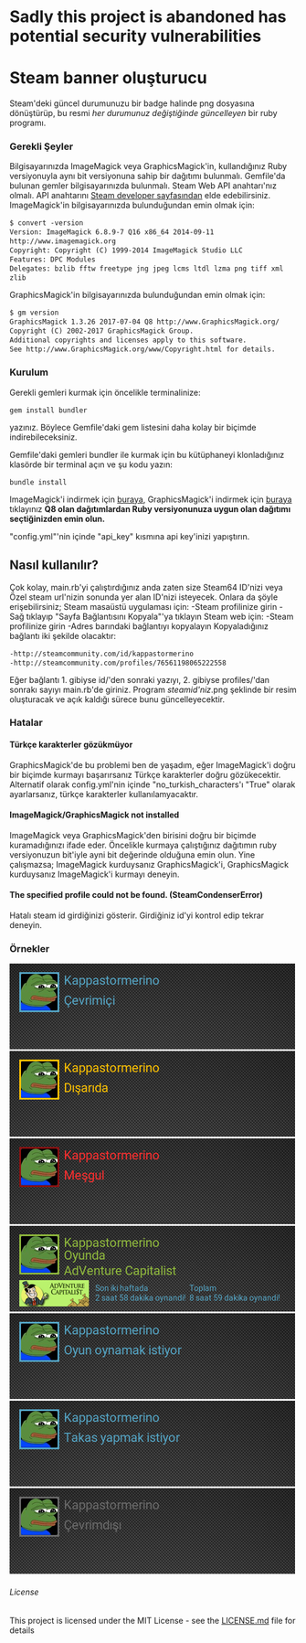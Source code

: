 # Sadly this project is abandoned has potential security vulnerabilities

# Steam banner oluşturucu
Steam'deki güncel durumunuzu bir badge halinde png dosyasına dönüştürüp, bu resmi *her durumunuz değiştiğinde güncelleyen* bir ruby programı.

### Gerekli Şeyler
Bilgisayarınızda ImageMagick veya GraphicsMagick'in, kullandığınız Ruby versiyonuyla aynı bit versiyonuna sahip bir dağıtımı bulunmalı.
Gemfile'da bulunan gemler bilgisayarınızda bulunmalı.
Steam Web API anahtarı'nız olmalı.
API anahtarını [Steam developer sayfasından](https://steamcommunity.com/dev/registerkey) elde edebilirsiniz.
ImageMagick'in bilgisayarınızda bulunduğundan emin olmak için:
```
$ convert -version
Version: ImageMagick 6.8.9-7 Q16 x86_64 2014-09-11 http://www.imagemagick.org
Copyright: Copyright (C) 1999-2014 ImageMagick Studio LLC
Features: DPC Modules
Delegates: bzlib fftw freetype jng jpeg lcms ltdl lzma png tiff xml zlib
```

GraphicsMagick'in bilgisayarınızda bulunduğundan emin olmak için:
```
$ gm version
GraphicsMagick 1.3.26 2017-07-04 Q8 http://www.GraphicsMagick.org/
Copyright (C) 2002-2017 GraphicsMagick Group.
Additional copyrights and licenses apply to this software.
See http://www.GraphicsMagick.org/www/Copyright.html for details.
```

### Kurulum
Gerekli gemleri kurmak için öncelikle terminalinize:
```
gem install bundler
```
yazınız. Böylece Gemfile'daki gem listesini daha kolay bir biçimde indirebileceksiniz.

Gemfile'daki gemleri bundler ile kurmak için bu kütüphaneyi klonladığınız klasörde bir terminal açın ve şu kodu yazın:
```
bundle install
```
ImageMagick'i indirmek için [buraya](https://www.imagemagick.org/script/download.php),
GraphicsMagick'i indirmek için [buraya](http://www.graphicsmagick.org/download.html) tıklayınız
**Q8 olan dağıtımlardan Ruby versiyonunuza uygun olan dağıtımı seçtiğinizden emin olun.**

"config.yml"'nin içinde "api_key" kısmına api key'inizi yapıştırın. 
## Nasıl kullanılır?
Çok kolay, main.rb'yi çalıştırdığınız anda zaten size Steam64 ID'nizi veya Özel steam url'nizin sonunda yer alan ID'nizi isteyecek.
Onlara da şöyle erişebilirsiniz;
Steam masaüstü uygulaması için:
-Steam profilinize girin
-Sağ tıklayıp "Sayfa Bağlantısını Kopyala"'ya tıklayın
Steam web için:
-Steam profilinize girin
-Adres barındaki bağlantıyı kopyalayın
Kopyaladığınız bağlantı iki şekilde olacaktır:
```
-http://steamcommunity.com/id/kappastormerino
-http://steamcommunity.com/profiles/76561198065222558
```
Eğer bağlantı 1. gibiyse id/'den sonraki yazıyı, 2. gibiyse profiles/'dan sonrakı sayıyı main.rb'de giriniz.
Program *steamid'niz*.png şeklinde bir resim oluşturacak ve açık kaldığı sürece bunu güncelleyecektir.
### Hatalar
#### Türkçe karakterler gözükmüyor
GraphicsMagick'de bu problemi ben de yaşadım, eğer ImageMagick'i doğru bir biçimde kurmayı başarırsanız Türkçe karakterler doğru gözükecektir.
Alternatif olarak config.yml'nin içinde "no_turkish_characters'ı "True" olarak ayarlarsanız, türkçe karakterler kullanılamyacaktır.
#### ImageMagick/GraphicsMagick not installed
ImageMagick veya GraphicsMagick'den birisini doğru bir biçimde kuramadığınızı ifade eder.
Öncelikle kurmaya çalıştığınız dağıtımın ruby versiyonuzun bit'iyle ayni bit değerinde olduğuna emin olun.
Yine çalışmazsa; ImageMagick kurduysanız GraphicsMagick'i, GraphicsMagick kurduysanız ImageMagick'i kurmayı deneyin.
#### The specified profile could not be found. (SteamCondenserError)
Hatalı steam id girdiğinizi gösterir. Girdiğiniz id'yi kontrol edip tekrar deneyin.
### Örnekler

![online](/examples/online.png?raw=true)
![away](/examples/away.png?raw=true)
![busy](/examples/busy.png?raw=true)
![ingame](/examples/ingame.png?raw=true)
![lookingtoplay](/examples/lookingtoplay.png?raw=true)
![lookingtotrade](/examples/lookingtotrade.png?raw=true)
![offline](/examples/offline.png?raw=true)
###### License

This project is licensed under the MIT License - see the [LICENSE.md](LICENSE.md) file for details
